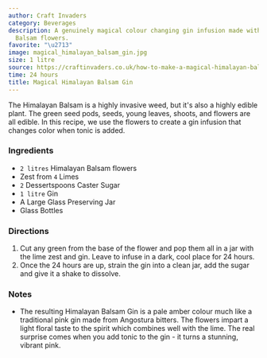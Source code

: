 ```yaml
---
author: Craft Invaders
category: Beverages
description: A genuinely magical colour changing gin infusion made with Himalayan
  Balsam flowers.
favorite: "\u2713"
image: magical_himalayan_balsam_gin.jpg
size: 1 litre
source: https://craftinvaders.co.uk/how-to-make-a-magical-himalayan-balsam-gin/
time: 24 hours
title: Magical Himalayan Balsam Gin
---
```


The Himalayan Balsam is a highly invasive weed, but it's also a highly edible plant. The green seed pods, seeds, young leaves, shoots, and flowers are all edible. In this recipe, we use the flowers to create a gin infusion that changes color when tonic is added. 

### Ingredients

* `2 litres` Himalayan Balsam flowers
* Zest from `4` Limes
* `2` Dessertspoons Caster Sugar
* `1 litre` Gin
* A Large Glass Preserving Jar
* Glass Bottles

### Directions

1. Cut any green from the base of the flower and pop them all in a jar with the lime zest and gin. Leave to infuse in a dark, cool place for 24 hours.
2. Once the 24 hours are up, strain the gin into a clean jar, add the sugar and give it a shake to dissolve.

### Notes

- The resulting Himalayan Balsam Gin is a pale amber colour much like a traditional pink gin made from Angostura bitters. The flowers impart a light floral taste to the spirit which combines well with the lime. The real surprise comes when you add tonic to the gin - it turns a stunning, vibrant pink.